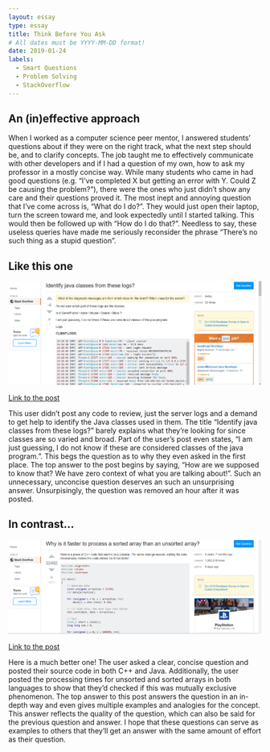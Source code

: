```yaml
---
layout: essay
type: essay
title: Think Before You Ask
# All dates must be YYYY-MM-DD format!
date: 2019-01-24
labels:
  - Smart Questions
  - Problem Solving
  - StackOverflow
---
```


## An (in)effective approach

When I worked as a computer science peer mentor, I answered students’ questions about if they were on the right track, what the next step should be, and to clarify concepts. The job taught me to effectively communicate with other developers and if I had a question of my own, how to ask my professor in a mostly concise way. While many students who came in had good questions (e.g. “I’ve completed X but getting an error with Y. Could Z be causing the problem?”), there were the ones who just didn’t show any care and their questions proved it. The most inept and annoying question that I’ve come across is, “What do I do?”. They would just open their laptop, turn the screen toward me, and look expectedly until I started talking. This would then be followed up with “How do I do that?”. Needless to say, these useless queries have made me seriously reconsider the phrase “There’s no such thing as a stupid question”. 

## Like this one

<img class="ui image" src="../images/bad_question.png">

[Link to the post](https://stackoverflow.com/questions/54339219/identify-java-classes-from-these-logs)

This user didn’t post any code to review, just the server logs and a demand to get help to identify the Java classes used in them. The title “Identify java classes from these logs?” barely explains what they’re looking for since classes are so varied and broad. Part of the user’s post even states, “I am just guessing, I do not know if these are considered classes of the java program.”. This begs the question as to why they even asked in the first place. The top answer to the post begins by saying, “How are we supposed to know that? We have zero context of what you are talking about!”. Such an unnecessary, unconcise question deserves an such an unsurprising answer. Unsurpisingly, the question was removed an hour after it was posted.

## In contrast… 

<img class="ui image" src="../images/good_question.png">

[Link to the post](https://stackoverflow.com/questions/11227809/why-is-it-faster-to-process-a-sorted-array-than-an-unsorted-array)

Here is a much better one! The user asked a clear, concise question and posted their source code in both C++ and Java. Additionally, the user posted the processing times for unsorted and sorted arrays in both languages to show that they’d checked if this was mutually exclusive phenomenon. The top answer to this post answers the question in an in-depth way and even gives multiple examples and analogies for the concept. This answer reflects the quality of the question, which can also be said for the previous question and answer. I hope that these questions can serve as examples to others that they’ll get an answer with the same amount of effort as their question. 
